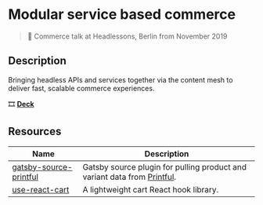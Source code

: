 # Modular service based commerce

> 📣 Commerce talk at Headlessons, Berlin from November 2019

## Description

Bringing headless APIs and services together via the content mesh to deliver fast, scalable commerce experiences.

🎞 [**Deck**](https://headlessons-talk-commerce.now.sh)

## Resources

| Name                                                                               | Description                                                                                      |
| ---------------------------------------------------------------------------------- | ------------------------------------------------------------------------------------------------ |
| [gatsby-source-printful](https://www.gatsbyjs.org/packages/gatsby-source-printful) | Gatsby source plugin for pulling product and variant data from [Printful](https://printful.com). |
| [use-react-cart](https://www.npmjs.com/package/react-use-cart)                     | A lightweight cart React hook library.                                                           |
